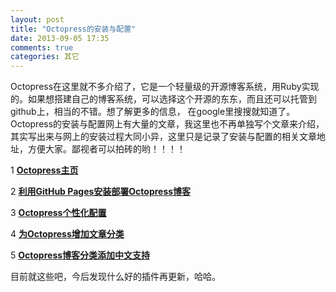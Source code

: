 ```yaml
---
layout: post
title: "Octopress的安装与配置"
date: 2013-09-05 17:35
comments: true
categories: 其它
---
```


  Octopress在这里就不多介绍了，它是一个轻量级的开源博客系统，用Ruby实现的。如果想搭建自己的博客系统，可以选择这个开源的东东，而且还可以托管到github上，相当的不错。想了解更多的信息， 在google里搜搜就知道了。
  Octopress的安装与配置网上有大量的文章，我这里也不再单独写个文章来介绍，其实写出来与网上的安装过程大同小异，这里只是记录了安装与配置的相关文章地址，方便大家。鄙视者可以拍砖的哟！！！！

1 [**Octopress主页**](http://octopress.org/)  

2  [**利用GitHub Pages安装部署Octopress博客**](http://www.cnblogs.com/rubylouvre/archive/2012/06/10/2543706.html)

3 [**Octopress个性化配置**](http://www.360doc.com/content/12/0216/17/1016783_187135339.shtml)

4 [**为Octopress增加文章分类**](http://caok1231.iteye.com/blog/1565853)

5 [**Octopress博客分类添加中文支持**](http://geron.heroku.com/blog/2012/03/octo-cate-cn-spo/)

  目前就这些吧，今后发现什么好的插件再更新，哈哈。

